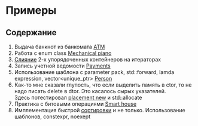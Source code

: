 # Примеры

## Содержание

1. Выдача банкнот из банкомата [ATM](https://github.com/vmf0min/Examples/tree/master/ATM)
2. Работа с enum class [Mechanical piano](https://github.com/vmf0min/Examples/tree/master/Mechanical_piano)
3. [Слияние](https://github.com/vmf0min/Examples/tree/master/Merge) 2-х упорядоченных контейнеров на итераторах
4. Запись учетной ведомости [Payments](https://github.com/vmf0min/Examples/tree/master/Payments)
5. Использование шаблона с parameter pack, std::forward, lamda expression, vector<unique_ptr> [Person](https://github.com/vmf0min/Examples/tree/master/Person)
6. Как-то мне сказали глупость, что если выделить память в ctor, то не надо писать delete в dtor. Это касалось сырых указателей.  
  Здесь потестировал [placement new](https://github.com/vmf0min/Examples/tree/master/placement_new) и std::allocate
7. Практика с битовыми операциями [Smart house](https://github.com/vmf0min/Examples/tree/master/Smart_house)
8. Имплементация быстрой [сортировки](https://github.com/vmf0min/Examples/tree/master/Sorting) и не только. Использование шаблонов, constexpr, noexept  
